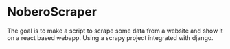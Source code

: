 # NoberoScraper
The goal is to make a script to scrape some data from a website and show it on a react based webapp. Using a scrapy project integrated with django.
